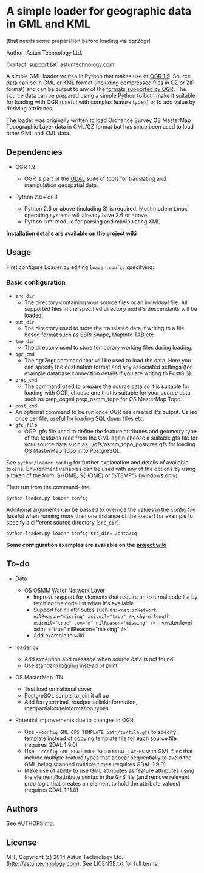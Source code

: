 # A simple loader for geographic data in GML and KML #
(that needs some preparation before loading via ogr2ogr)

Author: Astun Technology Ltd.

Contact: support [at] astuntechnology.com

A simple GML loader written in Python that makes use of [OGR 1.9](http://www.gdal.org/ogr/). Source data can be in GML or KML format (including compressed files in GZ or ZIP format) and can be output to any of the [formats supported by OGR](http://www.gdal.org/ogr/ogr_formats.html). The source data can be prepared using a simple Python to both make it suitable for loading with OGR (useful with complex feature types) or to add value by deriving attributes.

The loader was originally written to load Ordnance Survey OS MasterMap Topographic Layer data in GML/GZ format but has since been used to load other GML and KML data.

## Dependencies ##

* OGR 1.9
  * OGR is part of the [GDAL](http://www.gdal.org/ogr/) suite of tools for translating and manipulation geospatial data.

* Python 2.6+ or 3
  * Python 2.6 or above (including 3) is required. Most modern *Linux* operating systems will already have 2.6 or above.
  * Python lxml module for parsing and manipulating XML

__Installation details are available on the [project wiki](https://github.com/AstunTechnology/Loader/wiki)__

## Usage ##

First configure Loader by editing `loader.config` specifying:

### Basic configuration ###

* `src_dir`
  * The directory containing your source files or an individual file. All supported files in the specified directory and it's descendants will be loaded.
* `out_dir`
  * The directory used to store the translated data if writing to a file based format such as ESRI Shape, MapInfo TAB etc.
* `tmp_dir`
  * The directory used to store temporary working files during loading.
* `ogr_cmd`
  * The ogr2ogr command that will be used to load the data. Here you can specify the destination format and any associated settings (for example database connection details if you are writing to PostGIS).
* `prep_cmd`
  * The command used to prepare the source data so it is suitable for loading with OGR, choose one that is suitable for your source data such as prep_osgml.prep_osmm_topo for OS MasterMap Topo.
* `post_cmd`
 * An optional command to be run once OGR has created it's output. Called once per file, useful for loading SQL dump files etc.
* `gfs_file`
  * OGR .gfs file used to define the feature attributes and geometry type of the features read from the GML again choose a suitable gfs file for your source data such as ../gfs/osmm_topo_postgres.gfs for loading OS MasterMap Topo in to PostgreSQL.

See `python/loader.config` for further explanation and details of available tokens. Environment variables can be used with any of the options by using a token of the form: $HOME, ${HOME} or %TEMP% (Windows only)

Then run from the command-line:

    python loader.py loader.config

Additional arguments can be passed to override the values in the config file (useful when running more than one instance of the loader) for example to specify a different source directory (`src_dir`):

    python loader.py loader.config src_dir=./data/tq

__Some configuration examples are available on the [project wiki](https://github.com/AstunTechnology/Loader/wiki)__

## To-do ##

* Data
    * OS OSMM Water Network Layer
        * Improve support for elements that require an external code list by fetching the code list when it's available
        * Support for nil attributes such as: `<net:inNetwork nilReason="missing" xsi:nil="true" />`, `<hy-n:length xsi:nil="true" uom="m" nilReason="missing" />, `<water:level xsi:nil="true" nilReason="missing" />`
        * Add example to wiki

* loader.py
    * Add exception and message when source data is not found
    * Use standard logging instead of print

* OS MasterMap ITN
    * Test load on national cover
    * PostgreSQL scripts to join it all up
    * Add ferryterminal, roadpartiallinkinformation, roadpartialrouteinformation types

* Potential improvements due to changes in OGR
    * Use `--config GML_GFS_TEMPLATE path/to/file.gfs` to specify template instead of copying template file for each source file (requires GDAL 1.9.0)
    * Use `--config GML_READ_MODE SEQUENTIAL_LAYERS` with GML files that include multiple feature types that appear sequentially to avoid the GML being scanned multiple times (requires GDAL 1.9.0)
    * Make use of ability to use GML attributes as feature attributes using the element@attribute syntax in the GFS file (and remove relevant prep logic that creates an element to hold the attribute values) (requires GDAL 1.11.0)

## Authors

See [AUTHORS.md](./AUTHORS.md).

## License

MIT, Copyright (c) 2014 Astun Technology Ltd. (http://astuntechnology.com). See LICENSE.txt for full terms.
